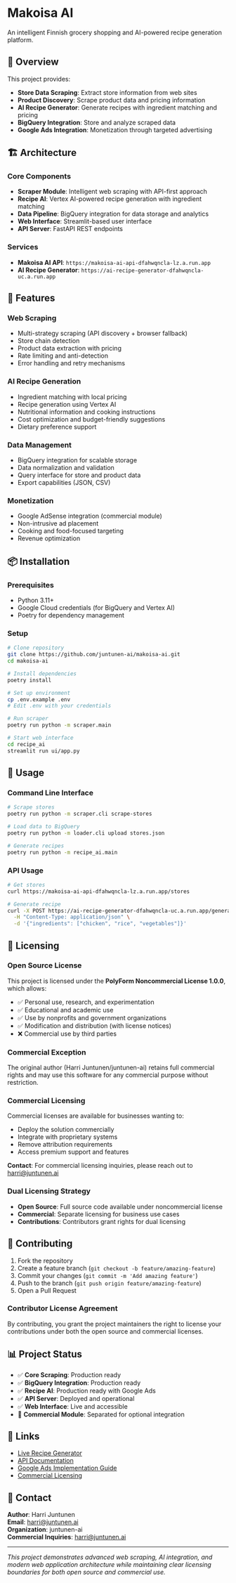# Makoisa AI

An intelligent Finnish grocery shopping and AI-powered recipe generation platform.

## 🎯 Overview

This project provides:
- **Store Data Scraping**: Extract store information from web sites
- **Product Discovery**: Scrape product data and pricing information
- **AI Recipe Generator**: Generate recipes with ingredient matching and pricing
- **BigQuery Integration**: Store and analyze scraped data
- **Google Ads Integration**: Monetization through targeted advertising

## 🏗️ Architecture

### Core Components
- **Scraper Module**: Intelligent web scraping with API-first approach
- **Recipe AI**: Vertex AI-powered recipe generation with ingredient matching
- **Data Pipeline**: BigQuery integration for data storage and analytics
- **Web Interface**: Streamlit-based user interface
- **API Server**: FastAPI REST endpoints

### Services
- **Makoisa AI API**: `https://makoisa-ai-api-dfahwqncla-lz.a.run.app`
- **AI Recipe Generator**: `https://ai-recipe-generator-dfahwqncla-uc.a.run.app`

## 🚀 Features

### Web Scraping
- Multi-strategy scraping (API discovery + browser fallback)
- Store chain detection
- Product data extraction with pricing
- Rate limiting and anti-detection
- Error handling and retry mechanisms

### AI Recipe Generation
- Ingredient matching with local pricing
- Recipe generation using Vertex AI
- Nutritional information and cooking instructions
- Cost optimization and budget-friendly suggestions
- Dietary preference support

### Data Management
- BigQuery integration for scalable storage
- Data normalization and validation
- Query interface for store and product data
- Export capabilities (JSON, CSV)

### Monetization
- Google AdSense integration (commercial module)
- Non-intrusive ad placement
- Cooking and food-focused targeting
- Revenue optimization

## 📦 Installation

### Prerequisites
- Python 3.11+
- Google Cloud credentials (for BigQuery and Vertex AI)
- Poetry for dependency management

### Setup
```bash
# Clone repository
git clone https://github.com/juntunen-ai/makoisa-ai.git
cd makoisa-ai

# Install dependencies
poetry install

# Set up environment
cp .env.example .env
# Edit .env with your credentials

# Run scraper
poetry run python -m scraper.main

# Start web interface
cd recipe_ai
streamlit run ui/app.py
```

## 🔧 Usage

### Command Line Interface
```bash
# Scrape stores
poetry run python -m scraper.cli scrape-stores

# Load data to BigQuery
poetry run python -m loader.cli upload stores.json

# Generate recipes
poetry run python -m recipe_ai.main
```

### API Usage
```bash
# Get stores
curl https://makoisa-ai-api-dfahwqncla-lz.a.run.app/stores

# Generate recipe
curl -X POST https://ai-recipe-generator-dfahwqncla-uc.a.run.app/generate-recipe \
  -H "Content-Type: application/json" \
  -d '{"ingredients": ["chicken", "rice", "vegetables"]}'
```

## 📄 Licensing

### Open Source License
This project is licensed under the **PolyForm Noncommercial License 1.0.0**, which allows:
- ✅ Personal use, research, and experimentation
- ✅ Educational and academic use
- ✅ Use by nonprofits and government organizations
- ✅ Modification and distribution (with license notices)
- ❌ Commercial use by third parties

### Commercial Exception
The original author (Harri Juntunen/juntunen-ai) retains full commercial rights and may use this software for any commercial purpose without restriction.

### Commercial Licensing
Commercial licenses are available for businesses wanting to:
- Deploy the solution commercially
- Integrate with proprietary systems
- Remove attribution requirements
- Access premium support and features

**Contact**: For commercial licensing inquiries, please reach out to harri@juntunen.ai

### Dual Licensing Strategy
- **Open Source**: Full source code available under noncommercial license
- **Commercial**: Separate licensing for business use cases
- **Contributions**: Contributors grant rights for dual licensing

## 🤝 Contributing

1. Fork the repository
2. Create a feature branch (`git checkout -b feature/amazing-feature`)
3. Commit your changes (`git commit -m 'Add amazing feature'`)
4. Push to the branch (`git push origin feature/amazing-feature`)
5. Open a Pull Request

### Contributor License Agreement
By contributing, you grant the project maintainers the right to license your contributions under both the open source and commercial licenses.

## 📊 Project Status

- ✅ **Core Scraping**: Production ready
- ✅ **BigQuery Integration**: Production ready
- ✅ **Recipe AI**: Production ready with Google Ads
- ✅ **API Server**: Deployed and operational
- ✅ **Web Interface**: Live and accessible
- 🚧 **Commercial Module**: Separated for optional integration

## 🔗 Links

- [Live Recipe Generator](https://ai-recipe-generator-dfahwqncla-uc.a.run.app)
- [API Documentation](https://makoisa-ai-api-dfahwqncla-lz.a.run.app/docs)
- [Google Ads Implementation Guide](GOOGLE_ADS_IMPLEMENTATION.md)
- [Commercial Licensing](mailto:harri@juntunen.ai)

## 📧 Contact

**Author**: Harri Juntunen  
**Email**: harri@juntunen.ai  
**Organization**: juntunen-ai  
**Commercial Inquiries**: harri@juntunen.ai

---

*This project demonstrates advanced web scraping, AI integration, and modern web application architecture while maintaining clear licensing boundaries for both open source and commercial use.*
